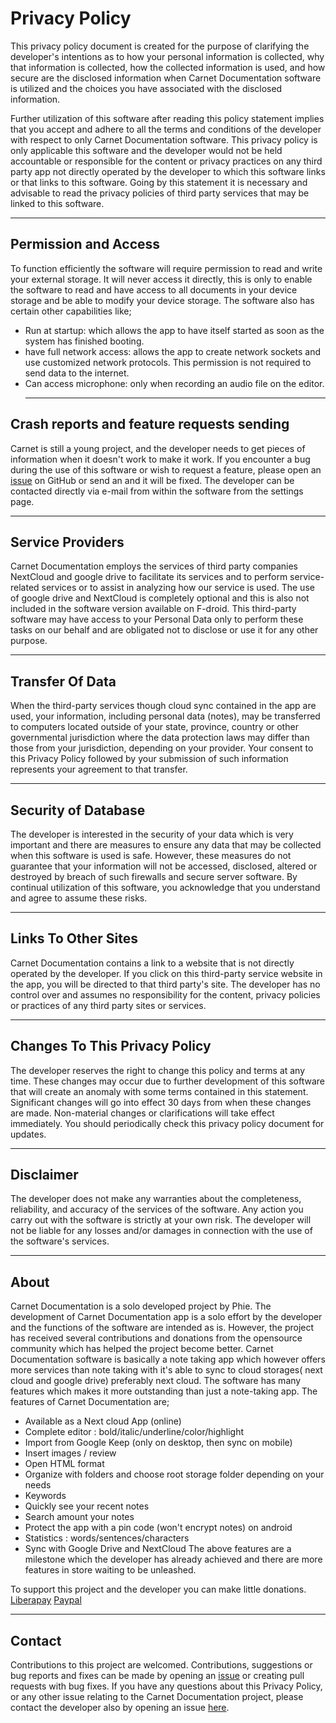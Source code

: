 # Privacy Policy

This privacy policy document is created for the purpose of clarifying the developer's intentions as to how your personal information is collected, why that information is collected, how the collected information is used, and how secure are the disclosed information when Carnet Documentation software is utilized and the choices you have associated with the disclosed information.

Further utilization of this software after reading this policy statement implies that you accept and adhere to all the terms and conditions of the developer with respect to only Carnet Documentation software. This privacy policy is only applicable this software and the developer would not be held accountable or responsible for the content or privacy practices on any third party app not directly operated by the developer to which this software links or that links to this software. Going by this statement it is necessary and advisable to read the privacy policies of third party services that may be linked to this software. <Hr>

## Permission and Access

To function efficiently the software will require permission to read and write your external storage. It will never access it directly, this is only to enable the software to read and have access to all documents in your device storage and be able to modify your device storage.
The software also has certain other capabilities like;
- Run at startup: which allows the app to have itself started as soon as the system has finished booting.
- have full network access: allows the app to create network sockets and use customized network protocols. This permission is not required to send data to the internet. 
- Can access microphone: only when recording an audio file on the editor. <hr>
 
## Crash reports and feature requests sending

Carnet is still a young project, and the developer needs to get pieces of information when it doesn't work to make it work.
If you encounter a bug during the use of this software or wish to request a feature, please open an [issue](https://github.com/PhieF/CarnetDocumentation/issues/new) on GitHub or send an and it will be fixed. The developer can be contacted directly via e-mail from within the software from the settings page. <hr>

## Service Providers

Carnet Documentation employs the services of third party companies NextCloud and google drive to facilitate its services and to perform service-related services or to assist in analyzing how our service is used. The use of google drive and NextCloud is completely optional and this is also not included in the software version available on F-droid.
This third-party software may have access to your Personal Data only to perform these tasks on our behalf and are obligated not to disclose or use it for any other purpose. <hr>

## Transfer Of Data

When the third-party services though cloud sync contained in the app are used, your information, including personal data (notes), may be transferred to computers located outside of your state, province, country or other governmental jurisdiction where the data protection laws may differ than those from your jurisdiction, depending on your provider.
Your consent to this Privacy Policy followed by your submission of such information represents your agreement to that transfer. 

<hr>

## Security of Database
The developer is interested in the security of your data which is very important and there are measures to ensure any data that may be collected when this software is used is safe. However, these measures do not guarantee that your information will not be accessed, disclosed, altered or destroyed by breach of such firewalls and secure server software. By continual utilization of this software, you acknowledge that you understand and agree to assume these risks. <hr>
 
## Links To Other Sites

Carnet Documentation contains a link to a website that is not directly operated by the developer. If you click on this third-party service website in the app, you will be directed to that third party's site. 
The developer has no control over and assumes no responsibility for the content, privacy policies or practices of any third party sites or services. <hr>

## Changes To This Privacy Policy
The developer reserves the right to change this policy and terms at any time. These changes may occur due to further development of this software that will create an anomaly with some terms contained in this statement. Significant changes will go into effect 30 days from when these changes are made. Non-material changes or clarifications will take effect immediately. You should periodically check this privacy policy document for updates. <hr>

## Disclaimer

The developer does not make any warranties about the completeness, reliability, and accuracy of the services of the software. Any action you carry out with the software is strictly at your own risk. The developer will not be liable for any losses and/or damages in connection with the use of the software's services. <hr>

## About

Carnet Documentation is a solo developed project by Phie.  The development of Carnet Documentation app is a solo effort by the developer and the functions of the software are intended as is. However, the project has received several contributions and donations from the opensource community which has helped the project become better.
Carnet Documentation software is basically a note taking app which however offers more services than note taking with it's able to sync to cloud storages( next cloud and google drive) preferably next cloud.
The software has many features which makes it more outstanding than just a note-taking app.
The features of Carnet Documentation are;

- Available as a Next cloud App (online)
- Complete editor : bold/italic/underline/color/highlight
- Import from Google Keep (only on desktop, then sync on mobile)
- Insert images / review
- Open HTML format
- Organize with folders and choose root storage folder depending on your needs
- Keywords
- Quickly see your recent notes
- Search amount your notes
- Protect the app with a pin code (won't encrypt notes) on android
- Statistics : words/sentences/characters
- Sync with Google Drive and NextCloud
The above features are a milestone which the developer has already achieved and there are more features in store waiting to be unleashed. 

To support this project and the developer you can make little donations.
[Liberapay](https://liberapay.com/Phie)
[Paypal](https://www.paypal.com/cgi-bin/webscr?cmd=_s-xclick&hosted_button_id=YMHT55NSCLER6) <hr>

## Contact

Contributions to this project are welcomed. Contributions, suggestions or bug reports and fixes can be made by opening an [issue](https://github.com/PhieF/CarnetDocumentation/issues/new) or creating pull requests with bug fixes. If you have any questions about this Privacy Policy, or any other issue relating to the Carnet Documentation project, please contact the developer also by opening an issue [here](https://https://github.com/PhieF/CarnetDocumentation/issues/new).
